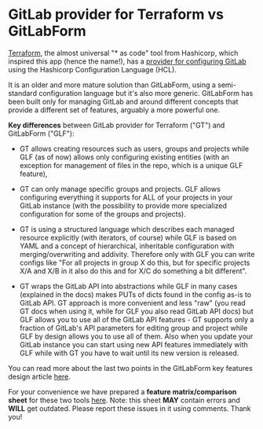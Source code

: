 # GitLab provider for Terraform vs GitLabForm

[Terraform](https://www.terraform.io/), the almost universal "* as code" tool from Hashicorp, which inspired
this app (hence the name!), has a [provider for configuring GitLab](https://www.terraform.io/docs/providers/gitlab/index.html)
using the Hashicorp Configuration Language (HCL).

It is an older and more mature solution than GitLabForm, using a semi-standard configuration language but it's also more
generic. GitLabForm has been built only for managing GitLab and around different concepts that provide a different
set of features, arguably a more powerful one.

**Key differences** between GitLab provider for Terraform ("GT") and GitLabForm ("GLF"):

* GT allows creating resources such as users, groups and projects while GLF (as of now) allows only configuring existing
entities (with an exception for management of files in the repo, which is a unique GLF feature),

* GT can only manage specific groups and projects. GLF allows configuring everything it supports for ALL of your projects
 in your GitLab instance (with the possibility to provide more specialized configuration for some of the groups and projects). 
 
* GT is using a structured language which describes each managed resource explicitly (with iterators, of course) while
 GLF is based on YAML and a concept of hierarchical, inheritable configuration with merging/overwriting and addivity.
 Therefore only with GLF you can write configs like "For all projects in group X do this, but for specific projects X/A 
 and X/B in it also do this and for X/C do something a bit different".

* GT wraps the GitLab API into abstractions while GLF in many cases (explained in the docs) makes PUTs of dicts found 
 in the config as-is to GitLab API. GT approach is more convenient and less "raw" (you read GT docs when using it, while
 for GLF you also read GitLab API docs) but GLF allows you to use all of the GitLab API features - GT supports only 
 a fraction of GitLab's API parameters for editing group and project while GLF by design allows you to use all of them.
 Also when you update your GitLab instance you can start using new API features immediately with GLF while with GT you
 have to wait until its new version is released.

You can read more about the last two points in the GitLabForm key features design article [here](FEATURES_DESIGN.md).

For your convenience we have prepared a **feature matrix/comparison sheet** for these two tools [here](https://docs.google.com/spreadsheets/d/1CN8rhuK3vBiJ9whhbdVa56pQYKp26-V_s_S7qBtfQRM/edit#gid=0).
Note: this sheet **MAY** contain errors and **WILL** get outdated. Please report these issues in it using comments.
Thank you!
